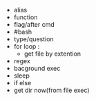 - alias
- function
- flag/after cmd
- #bash
- type/question
- for loop :
  - get file by extention
- regex
- bacground exec
- sleep
- if else
- get dir now(from file exec)
